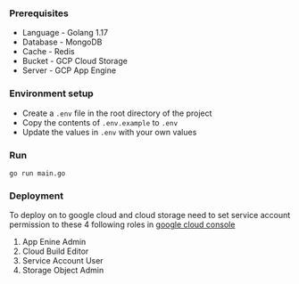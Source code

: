 ### Prerequisites

- Language - Golang 1.17
- Database - MongoDB
- Cache - Redis
- Bucket - GCP Cloud Storage
- Server - GCP App Engine

### Environment setup

- Create a `.env` file in the root directory of the project
- Copy the contents of `.env.example` to `.env`
- Update the values in `.env` with your own values

### Run

`go run main.go`

### Deployment

To deploy on to google cloud and cloud storage
need to set service account permission to these 4 following roles in [google cloud console](https://cloud.google.com/free?utm_source=google&utm_medium=cpc&utm_campaign=japac-TH-all-en-dr-BKWS-all-super-trial-EXA-dr-1605216&utm_content=text-ad-none-none-DEV_c-CRE_602292303537-ADGP_Hybrid%20%7C%20BKWS%20-%20EXA%20%7C%20Txt%20~%20GCP%20~%20General_Business%20Services%20-%20google%20cloud%20console-KWID_43700071562405490-aud-1596662389894%3Akwd-55675752867&userloc_1012728-network_g&utm_term=KW_google%20cloud%20console&gclsrc=ds&gclsrc=ds&gclid=COL0_O_ppv0CFUPb1AodpLQKXw)

1. App Enine Admin
2. Cloud Build Editor
3. Service Account User
4. Storage Object Admin
